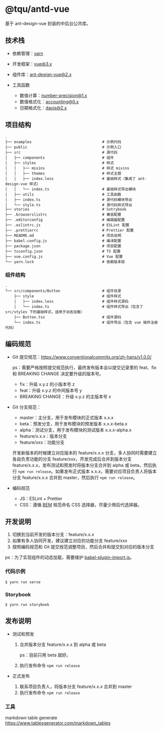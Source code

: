 # @tqu/antd-vue

基于 ant-design-vue 封装的中后台公共库。

## 技术栈

- 依赖管理：[yarn](https://classic.yarnpkg.com/en/)
- 开发框架：vue@3.x
- 组件库：ant-design-vue@2.x
- 工具函数

  - 数值计算：number-precision@1.x
  - 数值格式化：accounting@0.x
  - 日期格式化：dayjs@2.x

## 项目结构

```
.
├── examples                                # 示例代码
├── public                                  # 示例入口
├── src                                     # 源代码
│   ├── components                          # 组件
│   ├── styles                              # 样式
│   │   ├── mixins                          # 样式 mixins
│   │   ├── themes                          # 样式主题
│   │   ├── index.less                      # 基础样式（集成了 ant-design-vue 样式）
│   │   └── index.ts                        # 基础样式导出模块
│   ├── utils                               # 工具函数
│   ├── index.ts                            # 源代码模块导出
│   └── style.ts                            # 源代码样式导出
├── stories                                 # Sotrybook
├── .browserslistrc                         # 兼容配置
├── .editorconfig                           # 编辑器配置
├── .eslintrc.js                            # ESLint 配置
├── .prettierrc                             # Prettier 配置
├── README.md                               # 项目说明
├── babel.config.js                         # 编译配置
├── package.json                            # 项目配置
├── tsconfig.json                           # TS 配置
├── vue.config.js                           # Vue 配置
└── yarn.lock                               # 依赖版本锁
```

### 组件结构

```
.
└── src/components/Button                   # 组件目录
    ├── style                               # 组件样式
    │   ├── index.less                      # 组件样式源码
    │   └── index.ts                        # 组件样式导出（包含了 src/styles 下的基础样式，适用于动态加载）
    ├── Button.tsx                          # 组件源码
    └── index.ts                            # 组件导出（包含 vue 插件注册代码）
```

## 编码规范

- Git 提交规范：https://www.conventionalcommits.org/zh-hans/v1.0.0/

  ps：需要严格按照提交规范执行，最终发布版本会以提交记录里的 feat、fix 和 BREAKING CHANGE 决定要升级的版本号。

  - fix：升级 x.y.z 的小版本号 z
  - feat：升级 x.y.z 的中间版本号 y
  - BREAKING CHANGE：升级 x.y.z 的主版本号 x

- Git 分支规范：

  - master：主分支，用于发布模块的正式版本 x.x.x
  - beta：预发分支，用于发布模块的预发版本 x.x.x-beta.x
  - alpha：测试分支，用于发布模块的测试版本 x.x.x-alpha.x
  - feature/x.x.x：版本分支
  - feature/xxx：功能分支

  开发新版本的时候建立对应版本的 feature/x.x.x 分支，多人协同时需要建立各自负责功能的分支 feature/xxx，开发完成后合并到版本分支 feature/x.x.x，发布测试和预发时将版本分支合并到 alpha 或 beta，然后执行 `npm run release`。如果发布正式版本 x.x.x，需要对应项目负责人将版本分支 feature/x.x.x 合并到 master，然后执行 `npm run release`。

- 编码规范

  - JS：ESLint + Prettier
  - CSS：遵循 [BEM](http://getbem.com/) 规范命名 CSS 选择器，尽量少用后代选择器。

## 开发说明

1. 切换到当前开发的版本分支：feature/x.x.x
2. 如果有多人协同开发，建议建立对应的功能分支 feature/xxx
3. 按照编码规范和 Git 提交规范调整项目，然后合并和提交到对应的版本分支

ps：为了实现组件的动态加载，需要维护 [babel-plugin-import.js](./babel-plugin-import.js)。

### 代码示例

```shell
$ yarn run serve
```

### Storybook

```shell
$ yarn run storybook
```

## 发布说明

- 测试和预发

  1. 合并版本分支 feature/x.x.x 到 alpha 或 beta

     ps：目前只用 beta 就好。

  2. 执行发布命令 `npm run release`

- 正式发布

  1. 联系项目负责人，将版本分支 feature/x.x.x 合并到 master
  2. 执行发布命令 `npm run release`

### 工具

markdown table generate
https://www.tablesgenerator.com/markdown_tables
